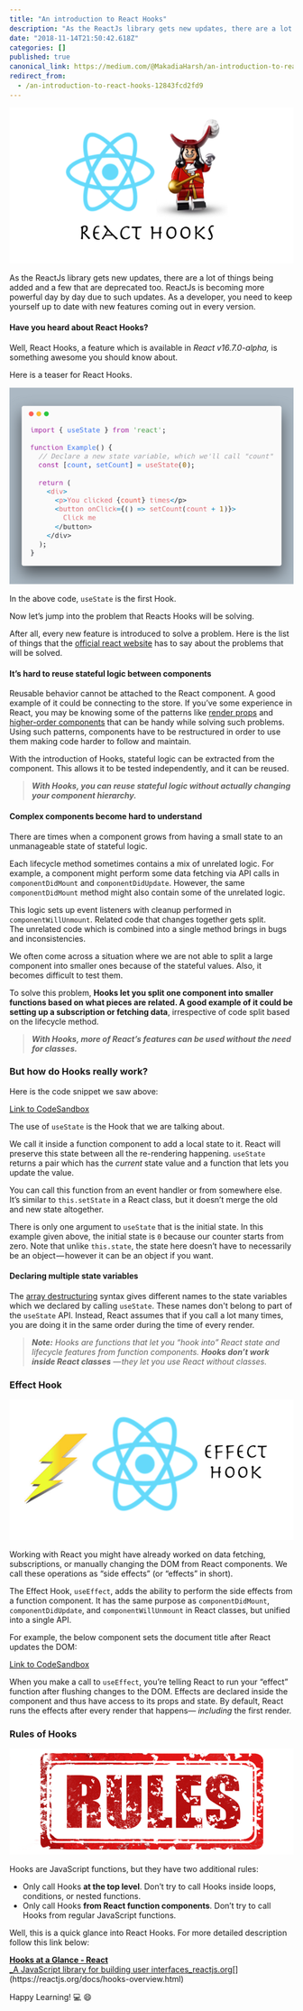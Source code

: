 ```yaml
---
title: "An introduction to React Hooks"
description: "As the ReactJs library gets new updates, there are a lot of things being added and a few that are deprecated too. ReactJs is becoming more…"
date: "2018-11-14T21:50:42.618Z"
categories: []
published: true
canonical_link: https://medium.com/@MakadiaHarsh/an-introduction-to-react-hooks-12843fcd2fd9
redirect_from:
  - /an-introduction-to-react-hooks-12843fcd2fd9
---
```


![](./asset-1.png)

As the ReactJs library gets new updates, there are a lot of things being added and a few that are deprecated too. ReactJs is becoming more powerful day by day due to such updates. As a developer, you need to keep yourself up to date with new features coming out in every version.

#### Have you heard about React Hooks?

Well, React Hooks, a feature which is available in _React v16.7.0-alpha,_ is something awesome you should know about.

Here is a teaser for React Hooks.

![React Hooks](./asset-2.png)

In the above code, `useState` is the first Hook.

Now let’s jump into the problem that Reacts Hooks will be solving.

After all, every new feature is introduced to solve a problem. Here is the list of things that the [official react website](https://reactjs.org/docs/hooks-intro.html) has to say about the problems that will be solved.

#### It’s hard to reuse stateful logic between components

Reusable behavior cannot be attached to the React component. A good example of it could be connecting to the store. If you’ve some experience in React, you may be knowing some of the patterns like [render props](https://reactjs.org/docs/render-props.html) and [higher-order components](https://reactjs.org/docs/higher-order-components.html) that can be handy while solving such problems. Using such patterns, components have to be restructured in order to use them making code harder to follow and maintain.

With the introduction of Hooks, stateful logic can be extracted from the component. This allows it to be tested independently, and it can be reused.

> **_With Hooks, you can reuse stateful logic without actually changing your component hierarchy._**

#### Complex components become hard to understand

There are times when a component grows from having a small state to an unmanageable state of stateful logic.

Each lifecycle method sometimes contains a mix of unrelated logic. For example, a component might perform some data fetching via API calls in `componentDidMount` and `componentDidUpdate`. However, the same `componentDidMount` method might also contain some of the unrelated logic.

This logic sets up event listeners with cleanup performed in `componentWillUnmount`. Related code that changes together gets split.  
The unrelated code which is combined into a single method brings in bugs and inconsistencies.

We often come across a situation where we are not able to split a large component into smaller ones because of the stateful values. Also, it becomes difficult to test them.

To solve this problem, **Hooks let you split one component into smaller functions based on what pieces are related. A good example of it could be setting up a subscription or fetching data**, irrespective of code split based on the lifecycle method.

> **_With Hooks, more of React’s features can be used without the need for classes._**

### But how do Hooks really work?

Here is the code snippet we saw above:



[Link to CodeSandbox](https://codesandbox.io/s/lpokw8ox67)

The use of `useState` is the Hook that we are talking about.

We call it inside a function component to add a local state to it. React will preserve this state between all the re-rendering happening. `useState` returns a pair which has the _current_ state value and a function that lets you update the value.

You can call this function from an event handler or from somewhere else. It’s similar to `this.setState` in a React class, but it doesn’t merge the old and new state altogether.

There is only one argument to `useState` that is the initial state. In this example given above, the initial state is `0` because our counter starts from zero. Note that unlike `this.state`, the state here doesn’t have to necessarily be an object — however it can be an object if you want.

#### Declaring multiple state variables

The [array destructuring](https://developer.mozilla.org/en-US/docs/Web/JavaScript/Reference/Operators/Destructuring_assignment#Array_destructuring) syntax gives different names to the state variables which we declared by calling `useState`. These names don't belong to part of the `useState` API. Instead, React assumes that if you call a lot many times, you are doing it in the same order during the time of every render.

> **_Note:_** _Hooks are functions that let you “hook into” React state and lifecycle features from function components._ **_Hooks don’t work inside React classes_** _— they let you use React without classes._

### Effect Hook

![](./asset-3.png)

Working with React you might have already worked on data fetching, subscriptions, or manually changing the DOM from React components. We call these operations as “side effects” (or “effects” in short).

The Effect Hook, `useEffect`, adds the ability to perform the side effects from a function component. It has the same purpose as `componentDidMount`, `componentDidUpdate`, and `componentWillUnmount` in React classes, but unified into a single API.

For example, the below component sets the document title after React updates the DOM:



[Link to CodeSandbox](https://wn8q6741xl.codesandbox.io/)

When you make a call to `useEffect`, you’re telling React to run your “effect” function after flushing changes to the DOM. Effects are declared inside the component and thus have access to its props and state. By default, React runs the effects after every render that happens— _including_ the first render.

### Rules of Hooks

![Hooks Rules](./asset-4.png)

Hooks are JavaScript functions, but they have two additional rules:

-   Only call Hooks **at the top level**. Don’t try to call Hooks inside loops, conditions, or nested functions.
-   Only call Hooks **from React function components**. Don’t try to call Hooks from regular JavaScript functions.

Well, this is a quick glance into React Hooks. For more detailed description follow this link below:

[**Hooks at a Glance - React**  
_A JavaScript library for building user interfaces_reactjs.org](https://reactjs.org/docs/hooks-overview.html "https://reactjs.org/docs/hooks-overview.html")[](https://reactjs.org/docs/hooks-overview.html)

Happy Learning! 💻 😄
